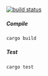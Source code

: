 [![build status](https://travis-ci.com/GiantPlantsSociety/graphite-rs.svg?branch=master)](https://travis-ci.com/GiantPlantsSociety/graphite-rs)

##### Compile

```bash
cargo build
```

##### Test

```bash
cargo test
```


